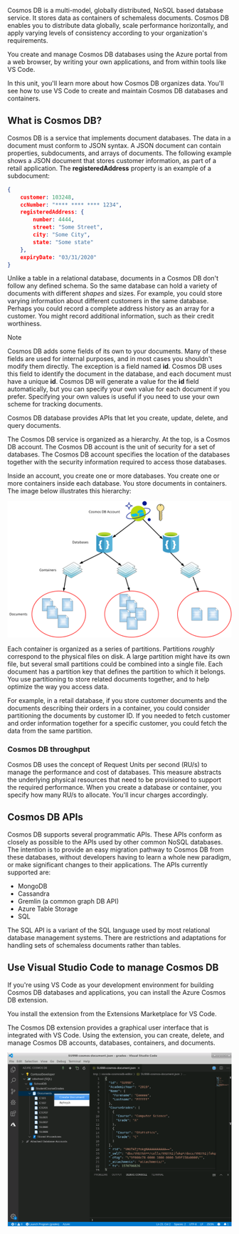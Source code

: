 Cosmos DB is a multi-model, globally distributed, NoSQL based database service. It stores data as containers of schemaless documents. Cosmos DB enables you to distribute data globally, scale performance horizontally, and apply varying levels of consistency according to your organization's requirements. 

You create and manage Cosmos DB databases using the Azure portal from a web browser, by writing your own applications, and from within tools like VS Code.

In this unit, you'll learn more about how Cosmos DB organizes data. You'll see how to use VS Code to create and maintain Cosmos DB databases and containers.

## What is Cosmos DB?

Cosmos DB is a service that implements document databases. The data in a document must conform to JSON syntax. A JSON document can contain properties, subdocuments, and arrays of documents. The following example shows a JSON document that stores customer information, as part of a retail application. The **registeredAddress** property is an example of a subdocument:

```JSON
{
    customer: 103248,
    ccNumber: "**** **** **** 1234",
    registeredAddress: {
        number: 4444,
        street: "Some Street",
        city: "Some City",
        state: "Some state"
    },
    expiryDate: "03/31/2020"
}
```

Unlike a table in a relational database, documents in a Cosmos DB don't follow any defined schema. So the same database can hold a variety of documents with different *shapes* and sizes. For example, you could store varying information about different customers in the same database. Perhaps you could record a complete address history as an array for a customer. You might record additional information, such as their credit worthiness.

> [!NOTE]
> Cosmos DB adds some fields of its own to your documents. Many of these fields are used for internal purposes, and in most cases you shouldn't modify them directly. The exception is a field named **id**. Cosmos DB uses this field to identify the document in the database, and each document must have a unique **id**. Cosmos DB will generate a value for the **id** field automatically, but you can specify your own value for each document if you prefer. Specifying your own values is useful if you need to use your own scheme for tracking documents.

Cosmos DB database provides APIs that let you create, update, delete, and query documents.

The Cosmos DB service is organized as a hierarchy. At the top, is a Cosmos DB account. The Cosmos DB account is the unit of security for a set of databases. The Cosmos DB account specifies the location of the databases together with the security information required to access those databases.

Inside an account, you create one or more databases. You create one or more containers inside each database. You store documents in containers. The image below illustrates this hierarchy:

![The account-database-container-document hierarchy in Cosmos DB](../media/2-hierarchy.png)

Each container is organized as a series of partitions. Partitions *roughly* correspond to the physical files on disk. A large partition might have its own file, but several small partitions could be combined into a single file. Each document has a partition key that defines the partition to which it belongs. You use partitioning to store related documents together, and to help optimize the way you access data.

For example, in a retail database, if you store customer documents and the documents describing their orders in a container, you could consider partitioning the documents by customer ID. If you needed to fetch customer and order information together for a specific customer, you could fetch the data from the same partition.

### Cosmos DB throughput

Cosmos DB uses the concept of Request Units per second (RU/s) to manage the performance and cost of databases. This measure abstracts the underlying physical resources that need to be provisioned to support the required performance. When you create a database or container, you specify how many RU/s to allocate. You'll incur charges accordingly.

## Cosmos DB APIs

Cosmos DB supports several programmatic APIs. These APIs conform as closely as possible to the APIs used by other common NoSQL databases. The intention is to provide an easy migration pathway to Cosmos DB from these databases, without developers having to learn a whole new paradigm, or make significant changes to their applications. The APIs currently supported are:

- MongoDB
- Cassandra
- Gremlin (a common graph DB API)
- Azure Table Storage
- SQL

The SQL API is a variant of the SQL language used by most relational database management systems. There are restrictions and adaptations for handling sets of schemaless documents rather than tables.

## Use Visual Studio Code to manage Cosmos DB

If you're using VS Code as your development environment for building Cosmos DB databases and applications, you can install the Azure Cosmos DB extension.

You install the extension from the Extensions Marketplace for VS Code.

The Cosmos DB extension provides a graphical user interface that is integrated with VS Code. Using the extension, you can create, delete, and manage Cosmos DB accounts, databases, containers, and documents.

![The Cosmos DB extension in VS Code](../media/2-cosmosdb-extension.png)
